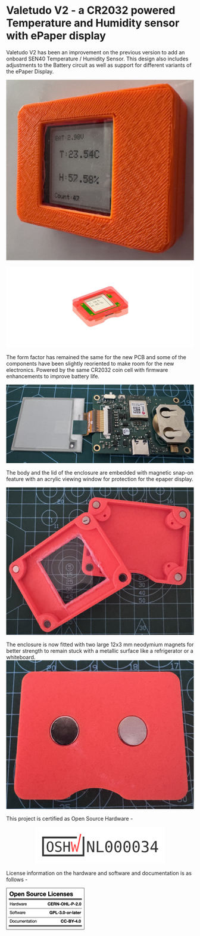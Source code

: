 # Valetudo V2 - a CR2032 powered Temperature and Humidity sensor with ePaper display
Valetudo V2 has been an improvement on the previous version to add an onboard SEN40 Temperature / Humidity Sensor. This design also includes adjustments to the Battery circuit as well as support for different variants of the ePaper Display.

![alt text](https://github.com/tanmoydutta/valetudo.v2/blob/main/images/Live.jpg?raw=true)

![alt text](https://github.com/tanmoydutta/valetudo.v2/blob/main/images/FridgeMagnet.v36.jpg?raw=true)

The form factor has remained the same for the new PCB and some of the components have been slightly reoriented to make room for the new electronics. Powered by the same CR2032 coin cell with firmware enhancements to improve battery life.

![alt text](https://github.com/tanmoydutta/valetudo.v2/blob/main/images/Valetudo.V2.jpg?raw=true)

The body and the lid of the enclosure are embedded with magnetic snap-on feature with an acrylic viewing window for protection for the epaper display. 

![alt text](https://github.com/tanmoydutta/valetudo.v2/blob/main/images/Magnetic_Enclosure.jpg?raw=true)

The enclosure is now fitted with two large 12x3 mm neodymium magnets for better strength to remain stuck with a metallic surface like a refrigerator or a whiteboard.
![alt text](https://github.com/tanmoydutta/valetudo.v2/blob/main/images/Enclosure_Rear.jpg?raw=true)

This project is certified as Open Source Hardware - 
<p align="center">
  <a href="https://certification.oshwa.org/nl000034.html">
    <img src="/images/certification-mark-NL000034-wide.png?raw=true" alt="OSHWA" width="350" title="OSHWA Certification">
  </a>
</p>

License information on the hardware and software and documentation is as follows -

![alt text](https://github.com/tanmoydutta/valetudo.v2/blob/main/images/oshw_license.png?raw=true)
